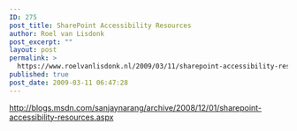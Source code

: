 ```yaml
---
ID: 275
post_title: SharePoint Accessibility Resources
author: Roel van Lisdonk
post_excerpt: ""
layout: post
permalink: >
  https://www.roelvanlisdonk.nl/2009/03/11/sharepoint-accessibility-resources/
published: true
post_date: 2009-03-11 06:47:28
---
```

<p><a title="http://blogs.msdn.com/sanjaynarang/archive/2008/12/01/sharepoint-accessibility-resources.aspx" href="http://blogs.msdn.com/sanjaynarang/archive/2008/12/01/sharepoint-accessibility-resources.aspx">http://blogs.msdn.com/sanjaynarang/archive/2008/12/01/sharepoint-accessibility-resources.aspx</a></p>